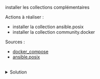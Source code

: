 installer les collections complémentaires

Actions à réaliser :
- installer la collection ansible.posix
- installer la collection community.docker

Sources :
- [docker_compose](https://docs.ansible.com/ansible/latest/collections/community/docker/docker_compose_module.html#community-docker-docker-compose-module-manage-multi-container-docker-applications-with-docker-compose)
- [ansible.posix](https://docs.ansible.com/ansible/latest/collections/ansible/posix/authorized_key_module.html)
<br>

<details>

<summary>Solution</summary>
Installer les collections :
```plain
ansible-galaxy collection install ansible.posix
```{{exec}}
```plain
ansible-galaxy collection install community.docker
```{{exec}}
